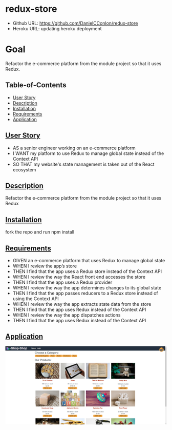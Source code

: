 # redux-store

- Github URL: https://github.com/DanielCConlon/redux-store
- Heroku URL: updating heroku deployment
<!-- https://glacial-tundra-57936.herokuapp.com/ -->

# Goal

Refactor the e-commerce platform from the module project so that it uses Redux.

## Table-of-Contents

- [User Story](#user-story)
- [Description](#description)
- [Installation](#installation)
- [Requirements](#requirements)
- [Application](#application)

## [User Story](#table-of-contents)

- AS a senior engineer working on an e-commerce platform
- I WANT my platform to use Redux to manage global state instead of the Context API
- SO THAT my website's state management is taken out of the React ecosystem

## [Description](#description)

Refactor the e-commerce platform from the module project so that it uses Redux

## [Installation](#table-of-contents)

fork the repo and run npm install

## [Requirements](#table-of-contents)

- GIVEN an e-commerce platform that uses Redux to manage global state
- WHEN I review the app’s store
- THEN I find that the app uses a Redux store instead of the Context API
- WHEN I review the way the React front end accesses the store
- THEN I find that the app uses a Redux provider
- WHEN I review the way the app determines changes to its global state
- THEN I find that the app passes reducers to a Redux store instead of using the Context API
- WHEN I review the way the app extracts state data from the store
- THEN I find that the app uses Redux instead of the Context API
- WHEN I review the way the app dispatches actions
- THEN I find that the app uses Redux instead of the Context API

## [Application](#table-of-contents)

![Website image](./server/utils/application.PNG)
